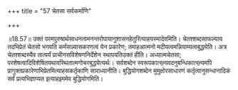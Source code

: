 +++
title = "57 चेतसा सर्वकर्माणि"

+++
  
  
॥18.57॥ उक्तं
परमपुरुषार्थसाधनत्वमनन्तरोपायानुशासनहेतुरित्याहयस्मादेवमिति।
चेतश्शब्दसाफल्याय तदभिप्रेतं चेतसो भगवति कर्मसन्न्यासकरणत्वं येन
प्रकारेण; तमाहआत्मनो मदीयत्वमन्नियाम्यत्वबुद्ध्येति। अत्र चेतश्शब्दस्यैव
तात्पर्यं प्राचीनसविशेषणनिर्देशेन स्थापयतिउक्तं हीति। अध्यात्मचेतसा;
परशेषत्वादिविशेषितयथावस्थितात्मगोचरबुद्ध्येत्यर्थः। सर्वशब्देन
स्वरूपकात्स्न्र्यवदनुबन्धिकात्स्न्र्यमपि
प्रागुक्तप्रकारेणाभिप्रेतमित्याहसकर्तृकाणि साराध्यानीति। बुद्धियोगशब्देन
मुमुक्षोरसाधारणं कर्तृत्वानुसन्धानादिकं सर्वं प्रत्यभिज्ञाप्यत
इत्याहइममेव बुद्धियोगमिति।  
  
